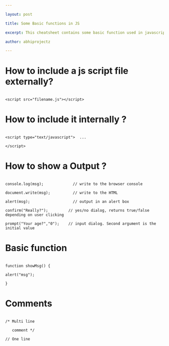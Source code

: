 ```yaml
---

layout: post

title: Some Basic functions in JS

excerpt: This cheatsheet contains some basic function used in javascript

author: abhiprojectz

---
```


# How to include a js script file **externally**?

```

<script src="filename.js"></script>

```

# How to include it **internally** ?

```

<script type="text/javascript">  ...

</script>

```

# How to show a Output ?

```

console.log(msg);             // write to the browser console

document.write(msg);          // write to the HTML

alert(msg);                   // output in an alert box

confirm("Really?");         // yes/no dialog, returns true/false depending on user clicking

prompt("Your age?","0");    // input dialog. Second argument is the initial value

```

# Basic function

```

function showMsg() {

alert("msg");

}

```

# Comments

```

/* Multi line

   comment */

// One line

```

